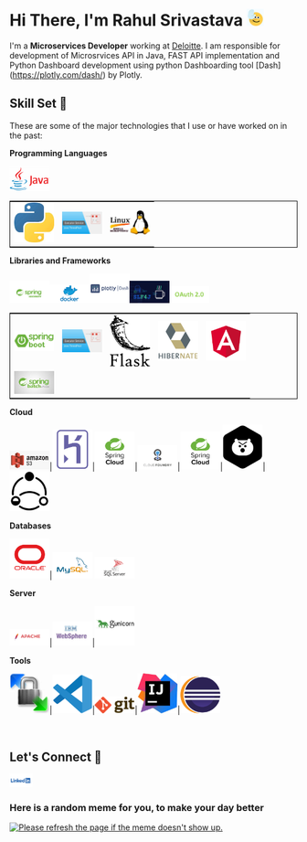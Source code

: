 
<h1>Hi There, I'm Rahul Srivastava <img  src="Media/highfive.gif" width="30px"></h1>

I'm a **Microservices Developer** working at [Deloitte](https://www2.deloitte.com/in/en.html). I am responsible for development of Microsrvices API in Java, FAST API implementation and Python Dashboard development using python Dashboarding tool [Dash] (https://plotly.com/dash/) by Plotly.

## Skill Set :muscle:

These are some of the major technologies that I use or have worked on in the past:

**Programming Languages**

<table style="border: 1px solid black;"> 
<tr> 
<td><img title="Python" alt="Python" width="70px" src="Media/python.jpg" /></td><img alt="Java" title="Java" width="70px" src="Media/JavaLogo.png"><td><img title="Java Executors" alt="Java Executors" width="70px" src="Media/Executors.jpg"></td><td><img title="Shell Script" alt="shell script" width="70px" src="Media/shell.jpg">
</td>
</tr> 
</table>

**Libraries and Frameworks**

<table style="border: 1px solid black;"> <tr> 
<td><img title="SpringBoot" alt="SpringBoot" width="70px" src="Media/Springboot.png"></td><img title="Spring Security" alt="SpringSecurity" width="70px" src="Media/SpringSecurity.png"><td><img title="Java Executors" alt="Java Executors" width="70px" src="Media/Executors.jpg"></td><img title="Docker" alt="Docker" width="70px" src="Media/docker.png"><td><img title="Flask" alt="Flask" width="70px" src="Media/Flask.png"></td><img title="Python Dash" alt="Python Dash" width="70px" src="Media/Dash.png"><td><img title="Hibernate" alt="Hibernate" width="70px" src="Media/Hibernate.png"></td><img title="SLF4J" alt="SLF4J" width="70px" src="Media/slf4j.png"><td><img title="Angular" alt="Angular" width="70px" src="Media/Angular.png"></td>
<tr>
<td><img title="SJR 352 Spring Batch" alt="SJR 352 Spring Batch" width="70px" src="Media/Spring Batch.jpg"></td><img title="OAuth" alt="OAuth" width="70px" src="Media/OAuth2.0.png">
</tr>


</tr> </table>

**Cloud**

<img title="Amazon S3" alt="Amazon S3" width="70px" src="Media/AmazonS3.png">|<img title="Heroku" alt="Heroku" width="70px" src="Media/Heroku.png">|<img title="Spring Cloud" alt="SpringCloud" width="70px" src="Media/springCloud.png">|<img title="Pivotal Cloud Foundry" alt="PCF" width="70px" src="Media/pcf.png">|<img title="" alt="SpringCloud" width="70px" src="Media/springCloud.png">|<img title="Hystrix" alt="Hystrix" width="70px" src="Media/Hystrix.png">|<img title="Resilience4J" alt="Resilience4J" width="70px" src="Media/Resilience.png">



**Databases**

<img title="Oracle" alt="Oracle" width="70px" src="Media/Oracle.png">|<img title="MSSql Server" alt="MSSQL" width="70px" src="Media/mysql logo.png">
<img title="MySql" alt="MySql" width="70px" src="Media/MySql.png"> <br>


**Server**

<img title="Apache" alt="Apache" width="70px" src="Media/Apache.png">|<img title="IBM Websphere" alt="IBM Websphere" width="70px" src="Media/IBMWebspherejpg.jpg">|<img title="Gunicorn" alt="Gunicorn" width="70px" src="Media/guicorn.png"> <br>


**Tools**

<img title="WinScp" alt="WinScp" width="70px" src="Media/winscp.jpg">|<img title="VS Code" alt="VS Code" width="70px" src="Media/vscode.png">|<img title="git" alt="git" width="70px" src="Media/git.png">|<img title="IntelliJ" alt="IntelliJ" width="70px" src="Media/IntelliJ.jpg">|<img title="Eclipse" alt="Eclipse" width="70px" src="Media/eclipse.png">


<br>

## Let's Connect :handshake:

<a href="https://www.linkedin.com/in/rahul-shrivastava-842514116/"><img src="Media/linkedin.png" width="40"></a>


### Here is a random meme for you, to make your day better
<a href="https://github.com/techytushar/random-memer"><img src='https://random-memer.herokuapp.com/' title="Meme" alt="Please refresh the page if the meme doesn't show up." height="400"></a>

